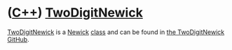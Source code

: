 # ([C++](Cpp.md)) [TwoDigitNewick](CppTwoDigitNewick.md)

[TwoDigitNewick](CppTwoDigitNewick.md) is a [Newick](CppNewick.md)
[class](CppClass.md) and can be found in [the TwoDigitNewick GitHub](https://github.com/richelbilderbeek/TwoDigitNewick).